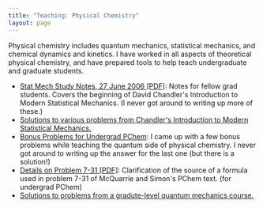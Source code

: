 ```yaml
---
title: "Teaching: Physical Chemistry"
layout: page
---
```


Physical chemistry includes quantum mechanics, statistical mechanics, and
chemical dynamics and kinetics. I have worked in all aspects of theoretical
physical chemistry, and have prepared tools to help teach undergraduate and
graduate students.

* [Stat Mech Study Notes, 27 June 2006 [PDF]][sm_notes]: Notes for fellow
  grad students.  Covers the beginning of David Chandler's Introduction to
  Modern Statistical Mechanics. (I never got around to writing up more of
  these.)
* [Solutions to various problems from Chandler's Introduction to Modern
  Statistical Mechanics.](statmech/)
* [Bonus Problems for Undergrad PChem][pchem_bonus]: I came up with a few
  bonus problems while teaching the quantum side of physical chemistry. I
  never got around to writing up the answer for the last one (but there is a
  solution!)
* [Details on Problem 7-31 [PDF]][MS-7-31]: Clarification of the source of a
  formula used in problem 7-31 of McQuarrie and Simon's PChem text. (for
  undergrad PChem)
* [Solutions to problems from a gradute-level quantum mechanics
  course.](chem221a)

[sm_notes]: sm20060627.pdf
[pchem_bonus]: bonus/
[MS-7-31]: MS07x31_details.pdf


